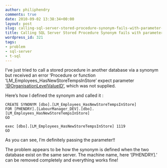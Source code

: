 ```yaml
---
author: philiphendry
comments: true
date: 2010-09-02 13:38:34+00:00
layout: post
slug: calling-sql-server-stored-procedure-synonym-fails-with-parameter-error
title: Calling SQL Server Stored Procedure Synonym fails with parameter error
wordpress_id: 321
tags:
- problem
- sql-server
- t-sql
---
```


I’ve just tried to call a stored procedure in another database via a synonym but received an error ‘Procedure or function ‘LM_Employees_HasNewStoreTempsInStore’ expect parameter [‘@OrganisationLevelValueID’](mailto:‘@OrganisationLevelValueID’), which was not supplied.

 

Here’s how I defined the synonym and called it :

 
```
CREATE SYNONYM [dbo].[LM_Employees_HasNewStoreTempsInStore] 
FOR [PHENDRY].[LabourManager_DEV].[dbo].[LM_Employees_HasNewStoreTempsInStore]
GO

exec [dbo].[LM_Employees_HasNewStoreTempsInStore] 1119
GO
```





As you can see, I’m definitely passing the parameter!!





The problem appears to be how the synonym is defined when the two database exist on the same server. The machine name, here ‘[PHENDRY].’ can be removed completely and everything works fine!
